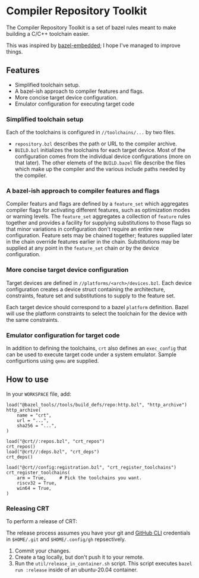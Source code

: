 # Compiler Repository Toolkit

The Compiler Repository Toolkit is a set of bazel rules meant to make building
a C/C++ toolchain easier.

This was inspired by [bazel-embedded](https://github.com/bazelembedded/bazel-embedded);
I hope I've managed to improve things.

## Features

- Simplified toolchain setup.
- A bazel-ish approach to compiler features and flags.
- More concise target device configuration.
- Emulator configuration for executing target code

### Simplified toolchain setup

Each of the toolchains is configured in `//toolchains/...` by two files.
- `repository.bzl` describes the path or URL to the compiler archive.
- `BUILD.bzl` initializes the toolchains for each target device.  Most of the
  configuration comes from the individual device configurations (more on that
  later).  The other elemets of the `BUILD.bazel` file describe the files
  which make up the compiler and the various include paths needed by the
  compiler.

### A bazel-ish approach to compiler features and flags

Compiler featurs and flags are defined by a `feature_set` which aggregates
compiler flags for activating different features, such as optimization modes
or warning levels.  The `feature_set` aggregates a collection of `feature`
rules together and provides a facility for supplying substitutions to those
flags so that minor variations in configuration don't require an entire new
configuration.  Feature sets may be chained together; features supplied later
in the chain override features earlier in the chain.  Substitutions may be
supplied at any point in the `feature_set` chain _or_ by the device
configuration.

### More concise target device configuration

Target devices are defined in `//platforms/<arch>/devices.bzl`.  Each
device configuration creates a device struct containing the architecture,
constraints, feature set and substitutions to supply to the feature set.

Each target device should correspond to a bazel `platform` definition.
Bazel will use the platform constraints to select the toolchain for the
device with the same constraints.

### Emulator configuration for target code

In addition to defining the toolchains, `crt` also defines an `exec_config`
that can be used to execute target code under a system emulator.  Sample
configurtions using `qemu` are supplied.

## How to use

In your `WORKSPACE` file, add:

```
load("@bazel_tools//tools/build_defs/repo:http.bzl", "http_archive")
http_archive(
    name = "crt",
    url = "...",
    sha256 = "...",
)

load("@crt//:repos.bzl", "crt_repos")
crt_repos()
load("@crt//:deps.bzl", "crt_deps")
crt_deps()

load("@crt//config:registration.bzl", "crt_register_toolchains")
crt_register_toolchains(
    arm = True,     # Pick the toolchains you want.
    riscv32 = True,
    win64 = True,
)
```

### Releasing CRT

To perform a release of CRT:

The release process assumes you have your git and
[GitHub CLI](https://cli.github.com/) credentials in `$HOME/.git` and
`$HOME/.config/gh` repsectively.

1. Commit your changes.
2. Create a tag locally, but don't push it to your remote.
3. Run the `util/release_in_container.sh` script.  This script executes
   `bazel run :release` inside of an ubuntu-20.04 container.
